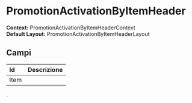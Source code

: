 # PromotionActivationByItemHeader

**Context:** PromotionActivationByItemHeaderContext  
**Default Layout:** PromotionActivationByItemHeaderLayout

## Campi

| Id | Descrizione |
| :--- | :--- |
| Item |  |

.